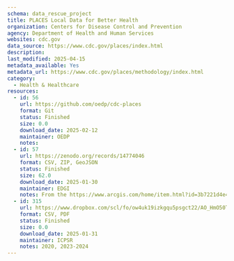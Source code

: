 ```yaml
---
schema: data_rescue_project 
title: PLACES Local Data for Better Health
organization: Centers for Disease Control and Prevention
agency: Department of Health and Human Services
websites: cdc.gov
data_source: https://www.cdc.gov/places/index.html
description: 
last_modified: 2025-04-15
metadata_available: Yes
metadata_url: https://www.cdc.gov/places/methodology/index.html
category:
  - Health & Healthcare 
resources:
  - id: 56
    url: https://github.com/oedp/cdc-places
    format: Git
    status: Finished
    size: 0.0
    download_date: 2025-02-12
    maintainer: OEDP
    notes: 
  - id: 57
    url: https://zenodo.org/records/14774046
    format: CSV, ZIP, GeoJSON
    status: Finished
    size: 62.0
    download_date: 2025-01-30
    maintainer: EDGI
    notes: From the https://www.arcgis.com/home/item.html?id=3b7221d4e47740cab9235b839fa55cd7
  - id: 315
    url: https://www.dropbox.com/scl/fo/ow4uk19izkgqu5psgct22/AO_HmO50TEAz50SYe3BMYFs?rlkey=3m9ey4wichxfy07e3w7g17c5p&dl=0
    format: CSV, PDF
    status: Finished
    size: 0.0
    download_date: 2025-01-31
    maintainer: ICPSR
    notes: 2020, 2023-2024
---
```

